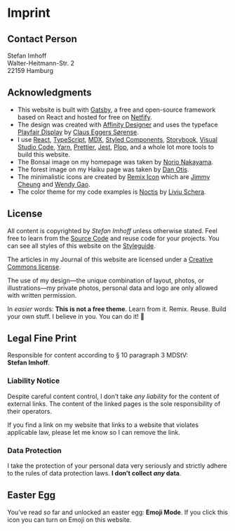 <SEO title="Imprint" pathname="/imprint/" robots="noindex,follow" />

# Imprint

## Contact Person<Emojify emoji="👨🏻‍💻" />

Stefan Imhoff<br />
Walter-Heitmann-Str. 2<br />
22159 Hamburg<br /><ProtectedEmail noKeyDownload />

## Acknowledgments<Emojify emoji="🙏" />

- This website is built with [Gatsby], a free and open-source framework based on React and hosted for free on [Netfify].
- The design was created with [Affinity Designer] and uses the typeface [Playfair Display] by [Claus Eggers Sørense].
- I use [React], [TypeScript], [MDX], [Styled Components], [Storybook], [Visual Studio Code], [Yarn], [Prettier], [Jest], [Plop], and a whole lot more tools to build this website.
- The Bonsai image on my homepage was taken by [Norio Nakayama].
- The forest image on my Haiku page was taken by [Dan Otis].
- The minimalistic icons are created by [Remix Icon] which are [Jimmy Cheung] and [Wendy Gao].
- The color theme for my code examples is [Noctis] by [Liviu Schera].

## License<Emojify emoji="📃" />

All content is copyrighted by _Stefan Imhoff_ unless otherwise stated. Feel free to learn from the [Source Code] and reuse code for your projects. You can see all styles of this website on the [Styleguide].

The articles in my <TextLink to="/journal/">Journal</TextLink> of this website are licensed under a [Creative Commons license].

The use of my design—the unique combination of layout, photos, or illustrations—my private photos, personal data and logo are only allowed with written permission.

In _easier_ words: **This is not a free theme**. Learn from it. Remix. Reuse. Build your own stuff. I believe in you. You can do it! 🤘

## Legal Fine Print<Emojify emoji="👩🏻‍⚖️" />

Responsible for content according to § 10 paragraph 3 MDStV: **Stefan&nbsp;Imhoff**.

### Liability Notice

Despite careful content control, I don’t take _any liability_ for the content of external links. The content of the linked pages is the sole responsibility of their operators.

If you find a link on my website that links to a website that violates applicable law, please let me know so I can remove the link.

### Data Protection

I take the protection of your personal data very seriously and strictly adhere to the rules of data protection laws. **I don’t collect _any_ data**.

## Easter Egg<Emojify emoji="🐰" />

You’ve read _so_ far and unlocked an easter egg: **Emoji Mode**. If you click this icon you can turn on Emoji on this website.

<EmojifyToggle />

[gatsby]: https://www.gatsbyjs.org/
[netfify]: https://www.netlify.com/
[affinity designer]: https://affinity.serif.com/designer/
[playfair display]: https://github.com/clauseggers/Playfair-Display
[claus eggers sørense]: https://forthehearts.net/
[react]: https://reactjs.org/
[typescript]: https://www.typescriptlang.org/
[mdx]: https://mdxjs.com/
[styled components]: https://styled-components.com/
[storybook]: https://storybook.js.org/
[visual studio code]: https://code.visualstudio.com/
[yarn]: https://yarnpkg.com/
[prettier]: https://prettier.io/
[jest]: https://jestjs.io/
[plop]: https://plopjs.com/
[norio nakayama]: https://www.flickr.com/photos/norio-nakayama/9156103138
[dan otis]: https://unsplash.com/photos/OYFHT4X5isg
[remix icon]: https://remixicon.com/
[jimmy cheung]: https://github.com/xiaochunjimmy
[wendy gao]: https://github.com/wendygaoyuan
[noctis]: https://github.com/liviuschera/noctis
[styleguide]: https://styleguide.stefanimhoff.de/
[liviu schera]: https://github.com/liviuschera
[source code]: https://github.com/kogakure/website-gatsby-stefanimhoff.de
[creative commons license]: https://creativecommons.org/licenses/by-nc-sa/4.0/
